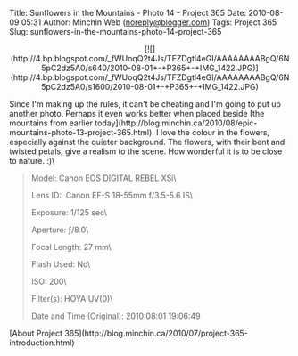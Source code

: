 Title: Sunflowers in the Mountains - Photo 14 - Project 365
Date: 2010-08-09 05:31
Author: Minchin Web (noreply@blogger.com)
Tags: Project 365
Slug: sunflowers-in-the-mountains-photo-14-project-365

<div class="separator" style="clear: both; text-align: center;">

</p>
<p>
[![](http://4.bp.blogspot.com/_fWUoqQ2t4Js/TFZDgtl4eGI/AAAAAAAABgQ/6N5pC2dz5A0/s640/2010-08-01+-+P365+-+IMG_1422.JPG)](http://4.bp.blogspot.com/_fWUoqQ2t4Js/TFZDgtl4eGI/AAAAAAAABgQ/6N5pC2dz5A0/s1600/2010-08-01+-+P365+-+IMG_1422.JPG)

</div>

</p>
Since I'm making up the rules, it can't be cheating and I'm going to put
up another photo. Perhaps it even works better when placed beside [the
mountains from earlier
today](http://blog.minchin.ca/2010/08/epic-mountains-photo-13-project-365.html).
I love the colour in the flowers, especially against the quieter
background. The flowers, with their bent and twisted petals, give a
realism to the scene. How wonderful it is to be close to nature. :)\

> </p>
> <span style="color: #666666;">Model: </span>Canon EOS DIGITAL REBEL
> XSi\
>
> <span style="color: #666666;">Lens ID: </span> Canon EF-S 18-55mm
> f/3.5-5.6 IS\
>
> <span style="color: #666666;">Exposure: </span>1/125 sec\
>
> <span style="color: #666666;">Aperture: </span>ƒ/8.0\
>
> <span style="color: #666666;">Focal Length: </span>27 mm\
>
> <span style="color: #666666;">Flash Used: </span>No\
>
> <span style="color: #666666;">ISO: </span>200\
>
> <span style="color: #666666;">Filter(s): </span>HOYA UV(0)\
>
> <span style="color: #666666;">Date and Time
> (Original): </span>2010:08:01 19:06:49
>
> <p>

</p>
[About Project
365](http://blog.minchin.ca/2010/07/project-365-introduction.html)

